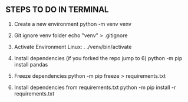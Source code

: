 ## STEPS TO DO IN TERMINAL
1.  Create a new environment
python -m venv venv

2.  Git ignore venv folder
echo "venv" > .gitignore

3. Activate Environment
Linux: . ./venv/bin/activate

4.  Install dependencies (if you forked the repo jump to 6)
python -m pip install pandas

5.  Freeze dependencies
python -m pip freeze > requirements.txt

6.  Install dependencies from requirements.txt
python -m pip install -r requirements.txt
